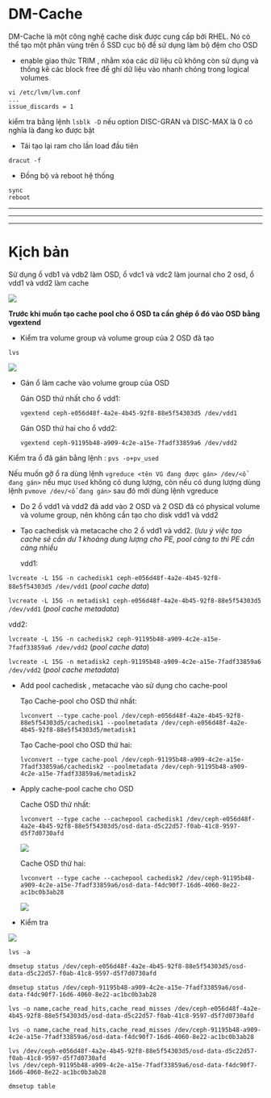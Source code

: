 # DM-Cache

DM-Cache là một công nghệ cache disk được cung cấp bởi RHEL. Nó có thể tạo một phân vùng trên ổ SSD cục bộ để sử dụng làm bộ đệm cho OSD



- enable giao thức TRIM , nhằm xóa các dữ liệu cũ không còn sử dụng và thống kê các block free để ghi dữ liệu vào nhanh chóng trong logical volumes

```
vi /etc/lvm/lvm.conf
...
issue_discards = 1
```

kiểm tra bằng lệnh `lsblk -D` nếu option DISC-GRAN và DISC-MAX là 0 có nghĩa là đang ko được bật

- Tái tạo lại ram cho lần load đầu tiên

`dracut -f`

- Đồng bộ và reboot hệ thống

```
sync
reboot 
```

--------------------------------------------------------------------------------------------------------------
--------------------------------------------------------------------------------------------------------------
--------------------------------------------------------------------------------------------------------------

# Kịch bản

Sử dụng ổ vdb1 và vdb2 làm OSD, ổ vdc1 và vdc2 làm journal cho 2 osd, ổ vdd1 và vdd2 làm cache


<img src="https://i.imgur.com/1NahcaZ.png">


**Trước khi muốn tạo cache pool cho ổ OSD ta cần ghép ổ đó vào OSD bằng vgextend**

- Kiểm tra volume group và volume group của 2 OSD đã tạo

`lvs`

<img src="https://i.imgur.com/62jD1fy.png">

- Gán ổ làm cache vào volume group của OSD 

  Gán OSD thứ nhất cho ổ vdd1:

  `vgextend ceph-e056d48f-4a2e-4b45-92f8-88e5f54303d5 /dev/vdd1`

  Gán OSD thứ hai cho ổ vdd2:

  `vgextend ceph-91195b48-a909-4c2e-a15e-7fadf33859a6 /dev/vdd2`


Kiểm tra ổ đã gán bằng lệnh : `pvs -o+pv_used`

Nếu muốn gỡ ổ ra dùng lệnh `vgreduce <tên VG đang được gán> /dev/<ổ đang gán>` nếu mục `Used` không có dung lượng, còn nếu có dung lượng dùng lệnh `pvmove /dev/<ổ đang gán>` sau đó mới dùng lệnh vgreduce

- Do 2 ổ vdd1 và vdd2 đã add vào 2 OSD và 2 OSD đã có  physical volume và volume group, nên không cần tạo cho disk vdd1 và vdd2

- Tạo cachedisk và metacache cho 2 ổ vdd1 và vdd2. (*lưu ý việc tạo cache sẽ cần dư 1 khoảng dung lượng cho PE, pool càng to thì PE cần càng nhiều*

  vdd1:
  
`lvcreate -L 15G -n cachedisk1 ceph-e056d48f-4a2e-4b45-92f8-88e5f54303d5 /dev/vdd1`  (*pool cache data*)

`lvcreate -L 15G -n metadisk1 ceph-e056d48f-4a2e-4b45-92f8-88e5f54303d5 /dev/vdd1`  (*pool cache metadata*)

  vdd2:
  
`lvcreate -L 15G -n cachedisk2 ceph-91195b48-a909-4c2e-a15e-7fadf33859a6 /dev/vdd2`  (*pool cache data*)

`lvcreate -L 15G -n metadisk2 ceph-91195b48-a909-4c2e-a15e-7fadf33859a6 /dev/vdd2`  (*pool cache metadata*)
  
- Add pool cachedisk , metacache vào sử dụng cho cache-pool

  Tạo Cache-pool cho OSD thứ nhất:
  
  `lvconvert --type cache-pool /dev/ceph-e056d48f-4a2e-4b45-92f8-88e5f54303d5/cachedisk1 --poolmetadata /dev/ceph-e056d48f-4a2e-4b45-92f8-88e5f54303d5/metadisk1`

  Tạo Cache-pool cho OSD thứ hai:
  
  `lvconvert --type cache-pool /dev/ceph-91195b48-a909-4c2e-a15e-7fadf33859a6/cachedisk2 --poolmetadata /dev/ceph-91195b48-a909-4c2e-a15e-7fadf33859a6/metadisk2`



- Apply cache-pool cache cho OSD

  Cache OSD thứ nhất:

  `lvconvert --type cache --cachepool cachedisk1 /dev/ceph-e056d48f-4a2e-4b45-92f8-88e5f54303d5/osd-data-d5c22d57-f0ab-41c8-9597-d5f7d0730afd`

  <img src="https://i.imgur.com/1ZO8X44.png">

  Cache OSD thứ hai:
  
  `lvconvert --type cache --cachepool cachedisk2 /dev/ceph-91195b48-a909-4c2e-a15e-7fadf33859a6/osd-data-f4dc90f7-16d6-4060-8e22-ac1bc0b3ab28`
  
  <img src="https://i.imgur.com/xpOh0Co.png">
  
  

- Kiểm tra

<img src="https://i.imgur.com/o31k5Lx.png">

`lvs -a`

```
dmsetup status /dev/ceph-e056d48f-4a2e-4b45-92f8-88e5f54303d5/osd-data-d5c22d57-f0ab-41c8-9597-d5f7d0730afd

dmsetup status /dev/ceph-91195b48-a909-4c2e-a15e-7fadf33859a6/osd-data-f4dc90f7-16d6-4060-8e22-ac1bc0b3ab28

```

```
lvs -o name,cache_read_hits,cache_read_misses /dev/ceph-e056d48f-4a2e-4b45-92f8-88e5f54303d5/osd-data-d5c22d57-f0ab-41c8-9597-d5f7d0730afd

lvs -o name,cache_read_hits,cache_read_misses /dev/ceph-91195b48-a909-4c2e-a15e-7fadf33859a6/osd-data-f4dc90f7-16d6-4060-8e22-ac1bc0b3ab28
```


```
lvs /dev/ceph-e056d48f-4a2e-4b45-92f8-88e5f54303d5/osd-data-d5c22d57-f0ab-41c8-9597-d5f7d0730afd
lvs /dev/ceph-91195b48-a909-4c2e-a15e-7fadf33859a6/osd-data-f4dc90f7-16d6-4060-8e22-ac1bc0b3ab28
```


`dmsetup table`
